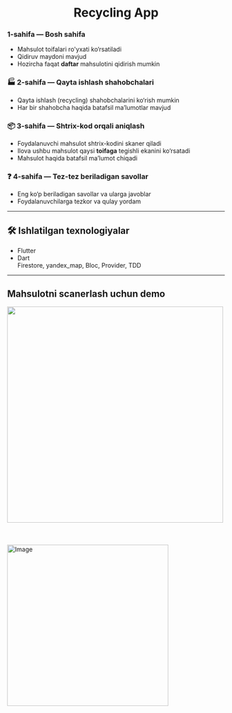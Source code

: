 <h1 align="center">Recycling App</h1>

### 1-sahifa — Bosh sahifa

-   Mahsulot toifalari ro'yxati ko‘rsatiladi
-   Qidiruv maydoni mavjud
-   Hozircha faqat **daftar** mahsulotini qidirish mumkin

### 🏭 2-sahifa — Qayta ishlash shahobchalari

-   Qayta ishlash (recycling) shahobchalarini ko‘rish mumkin
-   Har bir shahobcha haqida batafsil ma’lumotlar mavjud

### 📦 3-sahifa — Shtrix-kod orqali aniqlash

-   Foydalanuvchi mahsulot shtrix-kodini skaner qiladi
-   Ilova ushbu mahsulot qaysi **toifaga** tegishli ekanini ko‘rsatadi
-   Mahsulot haqida batafsil ma’lumot chiqadi

### ❓ 4-sahifa — Tez-tez beriladigan savollar

-   Eng ko‘p beriladigan savollar va ularga javoblar
-   Foydalanuvchilarga tezkor va qulay yordam

---

## 🛠️ Ishlatilgan texnologiyalar

-   Flutter
-   Dart  
    Firestore, yandex_map, Bloc, Provider, TDD

---

## Mahsulotni scanerlash uchun demo
<img src="https://github.com/user-attachments/assets/b3529d00-0fbb-4c87-9a3f-6f32a4a0e777" width="500"/>

<br>
<br>
<br>
<br>



<img width="373" alt="Image" src="https://github.com/user-attachments/assets/c214f46c-8480-4950-8024-07a501950056" />
